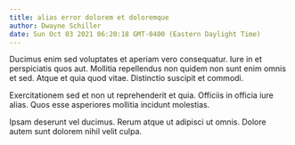 ```yaml
---
title: alias error dolorem et doloremque
author: Dwayne Schiller
date: Sun Oct 03 2021 06:20:18 GMT-0400 (Eastern Daylight Time)
---
```

Ducimus enim sed voluptates et aperiam vero consequatur. Iure in et perspiciatis quos aut. Mollitia repellendus non quidem non sunt enim omnis et sed. Atque et quia quod vitae. Distinctio suscipit et commodi.

 Exercitationem sed et non ut reprehenderit et quia. Officiis in officia iure alias. Quos esse asperiores mollitia incidunt molestias.

 Ipsam deserunt vel ducimus. Rerum atque ut adipisci ut omnis. Dolore autem sunt dolorem nihil velit culpa.